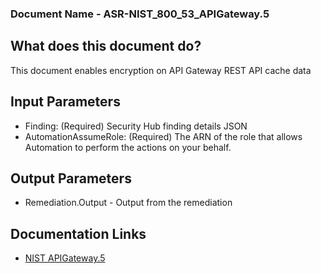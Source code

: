  ### Document Name - ASR-NIST_800_53_APIGateway.5
 
 ## What does this document do?
 This document enables encryption on API Gateway REST API cache data
 
 ## Input Parameters
 * Finding: (Required) Security Hub finding details JSON
 * AutomationAssumeRole: (Required) The ARN of the role that allows Automation to perform the actions on your behalf.
 
 ## Output Parameters
 * Remediation.Output - Output from the remediation
 
 ## Documentation Links
 * [NIST APIGateway.5](https://docs.aws.amazon.com/securityhub/latest/userguide/apigateway-controls.html#apigateway-5)